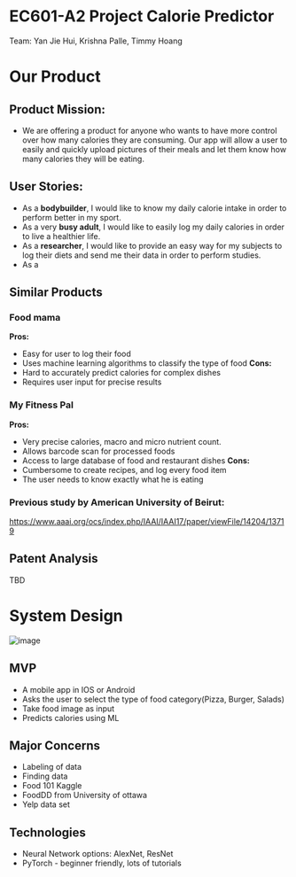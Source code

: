 # EC601-A2 Project Calorie Predictor
Team: Yan Jie Hui, Krishna Palle, Timmy Hoang 

# Our Product
## Product Mission:
-	We are offering a product for anyone who wants to have more control over how many calories they are consuming. Our app will allow a user to easily and quickly  upload pictures of their meals and let them know how many calories they will be eating. 
## User Stories:
-	As a **bodybuilder**, I would like to know my daily calorie intake in order to perform better in my sport.
-	As a very **busy adult**, I would like to easily log my daily calories in order to live a healthier life.
-	As a **researcher**, I would like to provide an easy way for my subjects to log their diets and send me their data in order to perform studies.
- As a 
## Similar Products
### Food mama
**Pros:**
-	Easy for user to log their food
-	Uses machine learning algorithms to classify the type of food
**Cons:**
-	Hard to accurately predict calories for complex dishes
-	Requires user input for precise results
### My Fitness Pal
**Pros:**
-	Very precise calories, macro and micro nutrient count.
-	Allows barcode scan for processed foods
-	Access to large database of food and restaurant dishes
**Cons:** 
-	Cumbersome to create recipes, and log every food item
-	The user needs to know exactly what he is eating
### Previous study by American University of Beirut:
https://www.aaai.org/ocs/index.php/IAAI/IAAI17/paper/viewFile/14204/13719
## Patent Analysis
TBD
# System Design
![image](https://github.com/yanjh95/ECE601F19A2-CaloriePredictor/blob/master/cpDesign.png)
## MVP
-	A mobile app in IOS or Android
-	Asks the user to select the type of food category(Pizza, Burger, Salads) 
-	Take food image as input
-	Predicts calories using ML
## Major Concerns
-	Labeling of data
-	Finding data
-	Food 101 Kaggle
-	FoodDD from University of ottawa
-	Yelp data set
## Technologies
-	Neural Network options: AlexNet, ResNet
-	PyTorch - beginner friendly, lots of tutorials

